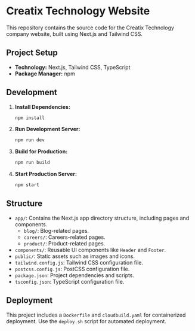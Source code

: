 # Creatix Technology Website

This repository contains the source code for the Creatix Technology company website, built using Next.js and Tailwind CSS.

## Project Setup

- **Technology:** Next.js, Tailwind CSS, TypeScript
- **Package Manager:** npm

## Development

1.  **Install Dependencies:**
    ```bash
    npm install
    ```
2.  **Run Development Server:**
    ```bash
    npm run dev
    ```
3.  **Build for Production:**
    ```bash
    npm run build
    ```
4.  **Start Production Server:**
    ```bash
    npm start
    ```

## Structure

- `app/`: Contains the Next.js app directory structure, including pages and components.
  - `blog/`: Blog-related pages.
  - `careers/`: Careers-related pages.
  - `product/`: Product-related pages.
- `components/`: Reusable UI components like `Header` and `Footer`.
- `public/`: Static assets such as images and icons.
- `tailwind.config.js`: Tailwind CSS configuration file.
- `postcss.config.js`: PostCSS configuration file.
- `package.json`: Project dependencies and scripts.
- `tsconfig.json`: TypeScript configuration file.

## Deployment

This project includes a `Dockerfile` and `cloudbuild.yaml` for containerized deployment. Use the `deploy.sh` script for automated deployment.